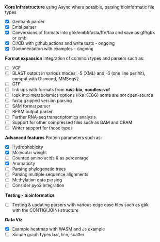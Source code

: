 **Core Infrastructure**
using Async where possible, parsing bioinformatic file types 
- [x] Genbank parser
- [x] Embl parser
- [x] Conversions of formats into gbk/embl/fasta/ffn/faa and save as gff/gbk or embl 
- [x] CI/CD with github actions and write tests - ongoing
- [x] Documentation with examples - ongoing

**Format expansion**
Integration of common types and parsers such as:
- [ ] VCF
- [ ] BLAST output in various modes, -5 (XML) and -6 (one line per hit), compat with Diamond, MMSeqs2
- [ ] GTF
- [ ] link ups with formats from **rust-bio**, **noodles-vcf**
- [ ] look into metabolomics options (like KEGG) some are not open-source
- [ ] fastq gzipped version parsing
- [ ] SAM format parser
- [ ] RPKM output parser
- [ ] Further RNA-seq transcriptomics analysis
- [ ] Support for other compressed files such as BAM and CRAM
- [ ] Writer support for those types

**Advanced features**
Protein parameters such as: 
- [x] Hydrophobicity
- [x] Molecular weight
- [ ]  Counted amino acids & as percentage
- [x] Aromaticity
- [ ]  Parsing phylogenetic trees 
- [ ]  Parsing multiple sequence alignments
- [ ]  Methylation data parsing
- [ ]  Consider pyo3 integration

**Testing - bioinformatics**
- [ ] Testing & updating parsers with various edge case files such as gbk with the CONTIG(JOIN) structure

**Data Viz**
- [x] Example heatmap with WASM and Js example
- [ ]  Simple graph types bar, line, scatter
